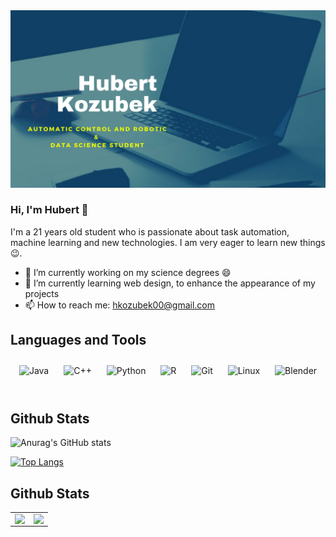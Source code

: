 <img src="https://github.com/HKozubek/HKozubek/blob/main/Business%20Cover.png" alt="banner that says Hubert Kozubek - Automatic Control and Robotic & Data Science student">

### Hi, I'm Hubert 👋

I'm a 21 years old student who is passionate about task automation, machine learning and new technologies. I am
very eager to learn new things 😉.


- 🔭 I’m currently working on my science degrees 😄
- 🌱 I’m currently learning web design, to enhance the appearance of my projects
- 📫 How to reach me: hkozubek00@gmail.com


## Languages and Tools  
<div align="center">  
<img style="margin: 10px" src="https://profilinator.rishav.dev/skills-assets/java-original-wordmark.svg" alt="Java" height="50" />  
<img style="margin: 10px" src="https://profilinator.rishav.dev/skills-assets/cplusplus-original.svg" alt="C++" height="50" />  
<img style="margin: 10px" src="https://profilinator.rishav.dev/skills-assets/python-original.svg" alt="Python" height="50" />  
<img style="margin: 10px" src="https://profilinator.rishav.dev/skills-assets/r.svg" alt="R" height="50" />  
<img style="margin: 10px" src="https://profilinator.rishav.dev/skills-assets/git-scm-icon.svg" alt="Git" height="50" />  
<img style="margin: 10px" src="https://profilinator.rishav.dev/skills-assets/linux-original.svg" alt="Linux" height="50" />  
<img style="margin: 10px" src="https://profilinator.rishav.dev/skills-assets/blender_community_badge_white.svg" alt="Blender" height="50" />  
</div>  

<br/>  


## Github Stats

![Anurag's GitHub stats](https://github-readme-stats.vercel.app/api?username=HKozubek&count_private=true&show_icons=true&theme=yeblu&hide=contribs)


[![Top Langs](https://github-readme-stats.vercel.app/api/top-langs/?username=HKozubek)](https://github.com/anuraghazra/github-readme-stats)

## Github Stats  
<table><tr><td valign="top" width="50%">

<img src="https://github-readme-stats.vercel.app/api?username=HKozubek&show_icons=true&count_private=true&hide_border=true&theme=yeblu&hide=contribs" align="left" style="width: 100%" />

</td><td valign="top" width="50%">

<div align="right"><img src="https://github-readme-stats.vercel.app/api/top-langs/?username=HKozubek&hide_border=true&exclude_repo=https://github.com/HKozubek/html-css-course&theme=yeblu" align="right" style="width: 100%" /></div>

</td></tr></table>  



<!--
**HKozubek/HKozubek** is a ✨ _special_ ✨ repository because its `README.md` (this file) appears on your GitHub profile.

Here are some ideas to get you started:

- 🔭 I’m currently working on ...
- 🌱 I’m currently learning ...
- 👯 I’m looking to collaborate on ...
- 🤔 I’m looking for help with ...
- 💬 Ask me about ...
- 📫 How to reach me: ...
- 😄 Pronouns: ...
- ⚡ Fun fact: ...
-->
